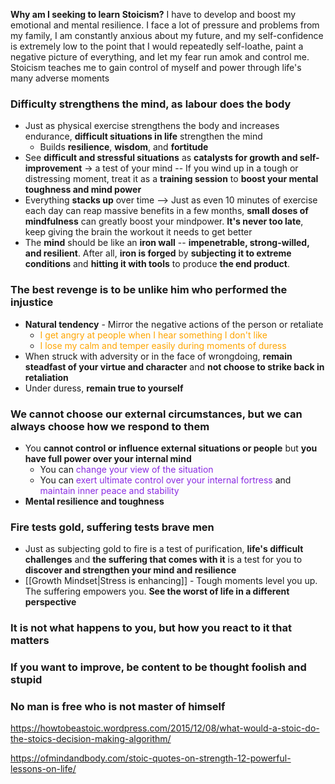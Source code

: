 **Why am I seeking to learn Stoicism?**
I have to develop and boost my emotional and mental resilience. I face a lot of pressure and problems from my family, I am constantly anxious about my future, and my self-confidence is extremely low to the point that I would repeatedly self-loathe, paint a negative picture of everything, and let my fear run amok and control me. Stoicism teaches me to gain control of myself and power through life's many adverse moments 

### Difficulty strengthens the mind, as labour does the body 
* Just as physical exercise strengthens the body and increases endurance, **difficult situations in life** strengthen the mind
	* Builds **resilience**, **wisdom**, and **fortitude**
* See **difficult and stressful situations** as **catalysts for growth and self-improvement** -> a test of your mind -- If you wind up in a tough or distressing moment, treat it as a **training session** to **boost your mental toughness and mind power**
* Everything **stacks up** over time --> Just as even 10 minutes of exercise each day can reap massive benefits in a few months, **small doses of mindfulness** can greatly boost your mindpower. **It's never too late**, keep giving the brain the workout it needs to get better
* The **mind** should be like an **iron wall** -- **impenetrable, strong-willed, and resilient**. After all, **iron is forged** by **subjecting it to extreme conditions** and **hitting it with tools** to produce **the end product**. 

### The best revenge is to be unlike him who performed the injustice
* **Natural tendency** - Mirror the negative actions of the person or retaliate
	* <span style="color:orange">I get angry at people when I hear something I don't like</span>
	* <span style="color:orange">I lose my calm and temper easily during moments of duress</span>
* When struck with adversity or in the face of wrongdoing, **remain steadfast of your virtue and character** and **not choose to strike back in retaliation**
* Under duress, **remain true to yourself**

### We cannot choose our external circumstances, but we can always choose how we respond to them
* You **cannot control or influence external situations or people** but **you have full power over your internal mind**
	* You can <span style="color:blueviolet">change your view of the situation</span>
	* You can <span style="color:blueviolet">exert ultimate control over your internal fortress</span> and <span style="color:blueviolet">maintain inner peace and stability</span>
* **Mental resilience and toughness**

### Fire tests gold, suffering tests brave men
* Just as subjecting gold to fire is a test of purification, **life's difficult challenges** and **the suffering that comes with it** is a test for you to **discover and strengthen your mind and resilience**
* [[Growth Mindset|Stress is enhancing]] - Tough moments level you up. The suffering empowers you. **See the worst of life in a different perspective**

### It is not what happens to you, but how you react to it that matters

### If you want to improve, be content to be thought foolish and stupid

### No man is free who is not master of himself



https://howtobeastoic.wordpress.com/2015/12/08/what-would-a-stoic-do-the-stoics-decision-making-algorithm/

https://ofmindandbody.com/stoic-quotes-on-strength-12-powerful-lessons-on-life/